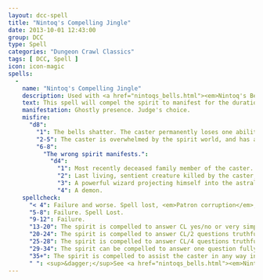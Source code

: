 ```yaml
---
layout: dcc-spell
title: "Nintoq's Compelling Jingle"
date: 2013-10-01 12:43:00
group: DCC
type: Spell
categories: "Dungeon Crawl Classics"
tags: [ DCC, Spell ]
icon: icon-magic
spells:
  -
    name: "Nintoq's Compelling Jingle"
    description: Used with <a href="nintoqs_bells.html"><em>Nintoq's Bells of the Sepulchre</em></a> to question the dead.
    text: This spell will compel the spirit to manifest for the duration determined when creating the bells. If the caster has bound the spirit with multiple bells, they may roll a bonus die. For 2 bells, +1d3. For 3 bells, +1d6. For 4 bells, +1d10.
    manifestation: Ghostly presence. Judge's choice.
    misfire: 
      "d8":
        "1": The bells shatter. The caster permanently loses one ability point per bell. <em>+1 Major corruption</em>.
        "2-5": The caster is overwhelmed by the spirit world, and has a -2 on all rolls for the duration of the manifestation (determined when the bells were bound). <em>+1 Minor corruption</em>.
        "6-8": 
          "The wrong spirit manifests.":
            "d4":
              "1": Most recently deceased family member of the caster.
              "2": Last living, sentient creature killed by the caster, or <em>+1 Minor corruption</em>, if it would be the spirit bound by the bell(s).
              "3": A powerful wizard projecting himself into the astral plane.
              "4": A demon.
    spellcheck:
      "< 4": Failure and worse. Spell lost, <em>Patron corruption</em>, or <em>+1 Minor Corruption.</em>
      "5-8": Failure. Spell Lost.
      "9-12": Failure.
      "13-20": The spirit is compelled to answer CL yes/no or very simple (one or two word answers) questions truthfully.
      "20-24": The spirit is compelled to answer CL/2 questions truthfully.
      "25-28": The spirit is compelled to answer CL/4 questions truthfully and completely, including offering information of interest (e.g., what types of traps and monsters are in the temple where the golden whatsit is kept, and how to avoid them).
      "29-34": The spirit can be compelled to answer one question fully and truthfully. This includes "researching" the question by returning to the astral plane and searching for the answer.
      "35+": The spirit is compelled to assist the caster in any way in both the astral and corporeal planes, and answer one question per the previous result. This assistance lasts the length of the manifestation.<sup>&dagger;</sup>
      " ": <sup>&dagger;</sup>See <a href="nintoqs_bells.html"><em>Nintoq's Bells of the Sepulchre</em></a>
---
```


